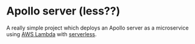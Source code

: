 # Apollo server (less??)

A really simple project which deploys an Apollo server as a microservice using [AWS Lambda](https://aws.amazon.com/lambda/) with [serverless](https://serverless.com/).